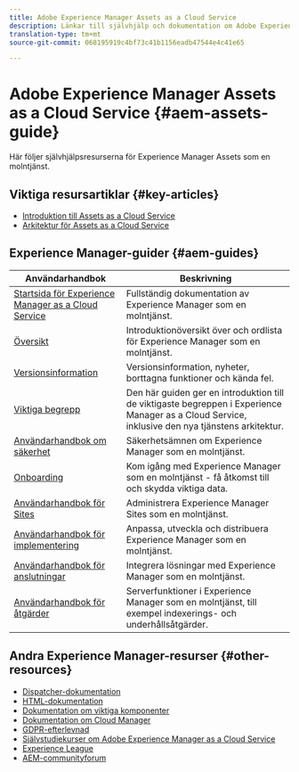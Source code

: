 ```yaml
---
title: Adobe Experience Manager Assets as a Cloud Service
description: Länkar till självhjälp och dokumentation om Adobe Experience Manager Assets as a Cloud Service
translation-type: tm+mt
source-git-commit: 068195919c4bf73c41b1156eadb47544e4c41e65

---
```



# Adobe Experience Manager Assets as a Cloud Service {#aem-assets-guide}

Här följer självhjälpsresurserna för Experience Manager Assets som en molntjänst.

## Viktiga resursartiklar {#key-articles}

* [Introduktion till Assets as a Cloud Service](overview.md)
* [Arkitektur för Assets as a Cloud Service](architecture.md)

## Experience Manager-guider {#aem-guides}

| Användarhandbok | Beskrivning |
|---|---|
| [Startsida för Experience Manager as a Cloud Service](/help/landing/home.md) | Fullständig dokumentation av Experience Manager som en molntjänst. |
| [Översikt](/help/overview/home.md) | Introduktionöversikt över och ordlista för Experience Manager som en molntjänst. |
| [Versionsinformation](/help/release-notes/home.md) | Versionsinformation, nyheter, borttagna funktioner och kända fel. |
| [Viktiga begrepp](/help/core-concepts/home.md) | Den här guiden ger en introduktion till de viktigaste begreppen i Experience Manager as a Cloud Service, inklusive den nya tjänstens arkitektur. |
| [Användarhandbok om säkerhet](/help/security/home.md) | Säkerhetsämnen om Experience Manager som en molntjänst. |
| [Onboarding](/help/onboarding/home.md) | Kom igång med Experience Manager som en molntjänst - få åtkomst till och skydda viktiga data. |
| [Användarhandbok för Sites](/help/sites-cloud/home.md) | Administrera Experience Manager Sites som en molntjänst. |
| [Användarhandbok för implementering](/help/implementing/home.md) | Anpassa, utveckla och distribuera Experience Manager som en molntjänst. |
| [Användarhandbok för anslutningar](/help/connectors/home.md) | Integrera lösningar med Experience Manager som en molntjänst. |
| [Användarhandbok för åtgärder](/help/operations/home.md) | Serverfunktioner i Experience Manager som en molntjänst, till exempel indexerings- och underhållsåtgärder. |

## Andra Experience Manager-resurser {#other-resources}

* [Dispatcher-dokumentation](/help/implementing/dispatcher/overview.md)
* [HTML-dokumentation](https://docs.adobe.com/content/help/en/experience-manager-htl/using/overview.html)
* [Dokumentation om viktiga komponenter](https://docs.adobe.com/content/help/en/experience-manager-core-components/using/introduction.html)
* [Dokumentation om Cloud Manager](https://docs.adobe.com/content/help/en/experience-manager-cloud-manager/using/introduction-to-cloud-manager.html)
* [GDPR-efterlevnad](/help/onboarding/data-privacy-and-protection-readiness/aem-readiness.md)
* [Självstudiekurser om Adobe Experience Manager as a Cloud Service](https://docs.adobe.com/content/help/en/experience-manager-learn/cloud-service/overview.html)
* [Experience League](https://guided.adobe.com/?promoid=K42KVXHD&mv=other#solutions/experience-manager)
* [AEM-communityforum](https://forums.adobe.com/community/experience-cloud/marketing-cloud/experience-manager)
